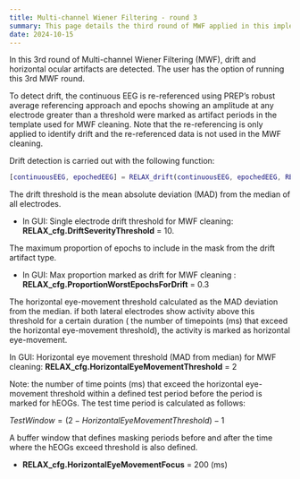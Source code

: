 ```yaml
---
title: Multi-channel Wiener Filtering - round 3
summary: This page details the third round of MWF applied in this implementation of the RELAX pipeline.
date: 2024-10-15
---
```

In this 3rd round of Multi-channel Wiener Filtering (MWF), drift and horizontal ocular artifacts are detected.  The user has the option of running this 3rd MWF round.

To detect drift, the continuous EEG is re-referenced using PREP’s robust average referencing approach and epochs showing an amplitude at any electrode greater than a threshold were marked as artifact periods in the template used for MWF cleaning. Note that the re-referencing is only applied to identify drift and the re-referenced data is not used in the MWF cleaning. 

Drift detection is carried out with the following function:

```matlab
[continuousEEG, epochedEEG] = RELAX_drift(continuousEEG, epochedEEG, RELAX_cfg);
```

The drift threshold is the mean absolute deviation (MAD) from the median of all electrodes. 

- In GUI: Single electrode drift threshold for MWF cleaning: **RELAX_cfg.DriftSeverityThreshold** = 10.

The maximum proportion of epochs to include in the mask from the drift artifact type.

- In GUI: Max proportion marked as drift for MWF cleaning : **RELAX_cfg.ProportionWorstEpochsForDrift** = 0.3

The horizontal eye-movement threshold calculated as the MAD deviation from the median. if both lateral electrodes show activity above this threshold for a certain duration ( the number of timepoints (ms) that exceed the horizontal eye-movement threshold), the activity is marked as horizontal eye-movement. 

In GUI: Horizontal eye movement threshold (MAD from median) for MWF cleaning: **RELAX_cfg.HorizontalEyeMovementThreshold** = 2

Note: the number of time points (ms) that exceed the horizontal eye-movement threshold within a defined test period before the period is marked for hEOGs. The test time period is calculated as follows:

$TestWindow = (2-HorizontalEyeMovementThreshold)-1$

A buffer window that defines masking periods before and after the time where the hEOGs exceed threshold is also defined.

- **RELAX_cfg.HorizontalEyeMovementFocus** = 200 (ms)

